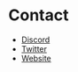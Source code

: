 # Contact

* [Discord ](https://discord.gg/xJmBxGYqjk)
* [Twitter](https://twitter.com/nil\_foundation)
* [Website](https://nil.foundation/)
